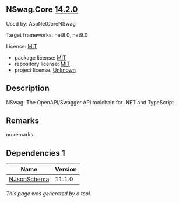 NSwag.Core [14.2.0](https://www.nuget.org/packages/NSwag.Core/14.2.0)
--------------------

Used by: AspNetCoreNSwag

Target frameworks: net8.0, net9.0

License: [MIT](../../../../licenses/mit) 

- package license: [MIT](https://licenses.nuget.org/MIT) 
- repository license: [MIT](https://github.com/RicoSuter/NSwag.git) 
- project license: [Unknown](http://nswag.org/) 

Description
-----------
NSwag: The OpenAPI/Swagger API toolchain for .NET and TypeScript

Remarks
-----------
no remarks


Dependencies 1
-----------

|Name|Version|
|----------|:----|
|[NJsonSchema](../../../../packages/nuget.org/njsonschema/11.1.0)|11.1.0|

*This page was generated by a tool.*